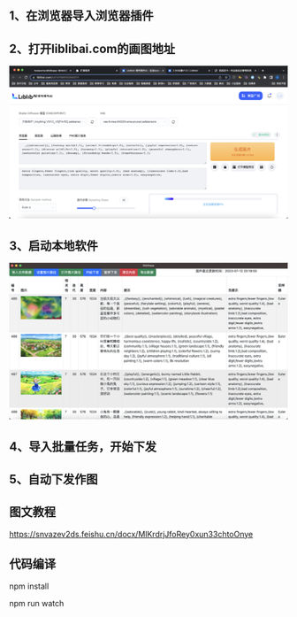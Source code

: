 
## 1、在浏览器导入浏览器插件

## 2、打开liblibai.com的画图地址
![Image description](./liblib.png)

## 3、启动本地软件
![Image description](./app.png)

## 4、导入批量任务，开始下发

## 5、自动下发作图

## 图文教程

https://snvazev2ds.feishu.cn/docx/MlKrdrjJfoRey0xun33chtoOnye


## 代码编译

npm install 

npm run watch
